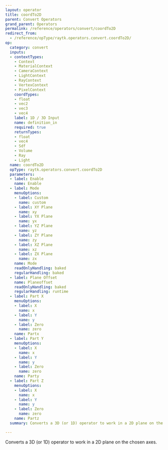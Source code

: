 ```yaml
---
layout: operator
title: coordTo2D
parent: Convert Operators
grand_parent: Operators
permalink: /reference/operators/convert/coordTo2D
redirect_from:
  - /reference/opType/raytk.operators.convert.coordTo2D/
op:
  category: convert
  inputs:
  - contextTypes:
    - Context
    - MaterialContext
    - CameraContext
    - LightContext
    - RayContext
    - VertexContext
    - PixelContext
    coordTypes:
    - float
    - vec2
    - vec3
    - vec4
    label: 1D / 3D Input
    name: definition_in
    required: true
    returnTypes:
    - float
    - vec4
    - Sdf
    - Volume
    - Ray
    - Light
  name: coordTo2D
  opType: raytk.operators.convert.coordTo2D
  parameters:
  - label: Enable
    name: Enable
  - label: Mode
    menuOptions:
    - label: Custom
      name: custom
    - label: XY Plane
      name: xy
    - label: YX Plane
      name: yx
    - label: YZ Plane
      name: yz
    - label: ZY Plane
      name: zy
    - label: XZ Plane
      name: xz
    - label: ZX Plane
      name: zx
    name: Mode
    readOnlyHandling: baked
    regularHandling: baked
  - label: Plane Offset
    name: Planeoffset
    readOnlyHandling: baked
    regularHandling: runtime
  - label: Part X
    menuOptions:
    - label: X
      name: x
    - label: Y
      name: y
    - label: Zero
      name: zero
    name: Partx
  - label: Part Y
    menuOptions:
    - label: X
      name: x
    - label: Y
      name: y
    - label: Zero
      name: zero
    name: Party
  - label: Part Z
    menuOptions:
    - label: X
      name: x
    - label: Y
      name: y
    - label: Zero
      name: zero
    name: Partz
  summary: Converts a 3D (or 1D) operator to work in a 2D plane on the chosen axes.

---
```



Converts a 3D (or 1D) operator to work in a 2D plane on the chosen axes.